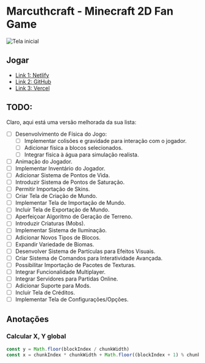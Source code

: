 # Marcuthcraft - Minecraft 2D Fan Game

![Tela inicial](https://cdn.discordapp.com/attachments/922262554087137341/1200233544610480148/image.png?ex=65c56f98&is=65b2fa98&hm=0b09743fde6f0af95f0632adc0e7ebf14e38de42f2802b904f743d547153eaa9&)

## Jogar

- [Link 1: Netlify](https://marcuthcraft.netlify.app/)
- [Link 2: GitHub](https://1marcuth.github.io/marcuthcraft/)
- [Link 3: Vercel](https://marcuthcraft.vercel.app/)

## TODO:

Claro, aqui está uma versão melhorada da sua lista:

- [ ] Desenvolvimento de Física do Jogo:
    - [ ] Implementar colisões e gravidade para interação com o jogador.
    - [ ] Adicionar física a blocos selecionados.
    - [ ] Integrar física à água para simulação realista.
- [ ] Animação do Jogador.
- [ ] Implementar Inventário do Jogador.
- [ ] Adicionar Sistema de Pontos de Vida.
- [ ] Introduzir Sistema de Pontos de Saturação.
- [ ] Permitir Importação de Skins.
- [ ] Criar Tela de Criação de Mundo.
- [ ] Implementar Tela de Importação de Mundo.
- [ ] Incluir Tela de Exportação de Mundo.
- [ ] Aperfeiçoar Algoritmo de Geração de Terreno.
- [ ] Introduzir Criaturas (Mobs).
- [ ] Implementar Sistema de Iluminação.
- [ ] Adicionar Novos Tipos de Blocos.
- [ ] Expandir Variedade de Biomas.
- [ ] Desenvolver Sistema de Partículas para Efeitos Visuais.
- [ ] Criar Sistema de Comandos para Interatividade Avançada.
- [ ] Possibilitar Importação de Pacotes de Texturas.
- [ ] Integrar Funcionalidade Multiplayer.
- [ ] Integrar Servidores para Partidas Online.
- [ ] Adicionar Suporte para Mods.
- [ ] Incluir Tela de Créditos.
- [ ] Implementar Tela de Configurações/Opções. 

## Anotações

### Calcular X, Y global

```ts
const y = Math.floor(blockIndex / chunkWidth)
const x = chunkIndex * chunkWidth + Math.floor((blockIndex + 1) % chunkWidth)
```